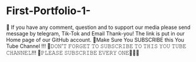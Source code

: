 # First-Portfolio-1-
🔴 If you have any comment, question and to support our media please send message by telegram, Tik-Tok and Email Thank-you! The link is put in our Home page of our GitHub account.
🔴Make Sure You SUBSCRIBE this You Tube Channel !!! 
🔴𝙳𝙾𝙽'𝚃 𝙵𝙾𝚁𝙶𝙴𝚃 𝚃𝙾 𝚂𝚄𝙱𝚂𝙲𝚁𝙸𝙱𝙴 𝚃𝙾 𝚃𝙷𝙸𝚂 𝚈𝙾𝚄 𝚃𝚄𝙱𝙴 𝙲𝙷𝙰𝙽𝙽𝙴𝙻!!!
🔴𝙿𝙻𝙴𝙰𝚂𝙴 𝚂𝚄𝙱𝚂𝙲𝚁𝙸𝙱𝙴 𝙴𝚅𝙴𝚁𝚈 𝙾𝙽𝙴🙏🙏🙏
